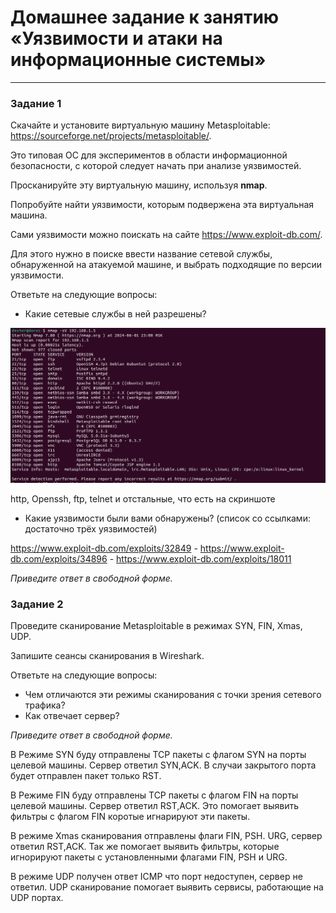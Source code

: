 # Домашнее задание к занятию «Уязвимости и атаки на информационные системы»


------

### Задание 1

Скачайте и установите виртуальную машину Metasploitable: https://sourceforge.net/projects/metasploitable/.

Это типовая ОС для экспериментов в области информационной безопасности, с которой следует начать при анализе уязвимостей.

Просканируйте эту виртуальную машину, используя **nmap**.

Попробуйте найти уязвимости, которым подвержена эта виртуальная машина.

Сами уязвимости можно поискать на сайте https://www.exploit-db.com/.

Для этого нужно в поиске ввести название сетевой службы, обнаруженной на атакуемой машине, и выбрать подходящие по версии уязвимости.

Ответьте на следующие вопросы:

- Какие сетевые службы в ней разрешены?

![alt text](https://github.com/Anudora41/sys-insf-homeworks/blob/main/1.png)

http, Openssh, ftp, telnet и отстальные, что есть на скриншоте
  
- Какие уязвимости были вами обнаружены? (список со ссылками: достаточно трёх уязвимостей)
  
https://www.exploit-db.com/exploits/32849 - https://www.exploit-db.com/exploits/34896 - https://www.exploit-db.com/exploits/18011

*Приведите ответ в свободной форме.*  

### Задание 2

Проведите сканирование Metasploitable в режимах SYN, FIN, Xmas, UDP.

Запишите сеансы сканирования в Wireshark.

Ответьте на следующие вопросы:

- Чем отличаются эти режимы сканирования с точки зрения сетевого трафика?
- Как отвечает сервер?

*Приведите ответ в свободной форме.*

В Режиме SYN буду отправлены TCP пакеты с флагом SYN на порты целевой машины. Сервер ответил SYN,ACK. В случаи закрытого порта будет отправлен пакет только RST.

В Режиме FIN буду отправлены TCP пакеты с флагом FIN на порты целевой машины. Сервер ответил RST,ACK. Это помогает выявить фильтры с флагом FIN коротые игнарируют эти пакеты.

В режиме Xmas сканирования отправлены флаги FIN, PSH. URG, сервер ответил RST,ACK. Так же помогает выявить фильтры, которые игнорируют пакеты с установленными флагами FIN, PSH и URG.

В режиме UDP получен ответ ICMP что порт недоступен, сервер не ответил. UDP сканирование помогает выявить сервисы, работающие на UDP портах.
